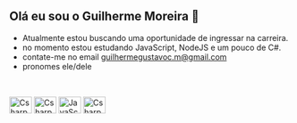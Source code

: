## Olá eu sou o Guilherme Moreira 👋

- Atualmente estou buscando uma oportunidade de ingressar na carreira.
- no momento estou estudando JavaScript, NodeJS e um pouco de C#.
- contate-me no email guilhermegustavoc.m@gmail.com
- pronomes ele/dele

##


<div style="display: inline_block"><br>
  <img align="center" alt="Csharp" height="30" width="40" src="https://cdn.jsdelivr.net/gh/devicons/devicon@latest/icons/css3/css3-original-wordmark.svg" />
  <img align="center" alt="Csharp" height="30" width="40" src="https://cdn.jsdelivr.net/gh/devicons/devicon@latest/icons/html5/html5-original-wordmark.svg" />  
  <img align="center" alt="JavaScript" height="30" width="40" src="https://cdn.jsdelivr.net/gh/devicons/devicon@latest/icons/javascript/javascript-original.svg" />
  <img align="center" alt="Csharp" height="30" width="40" src="https://cdn.jsdelivr.net/gh/devicons/devicon@latest/icons/csharp/csharp-original.svg" />
</div>
